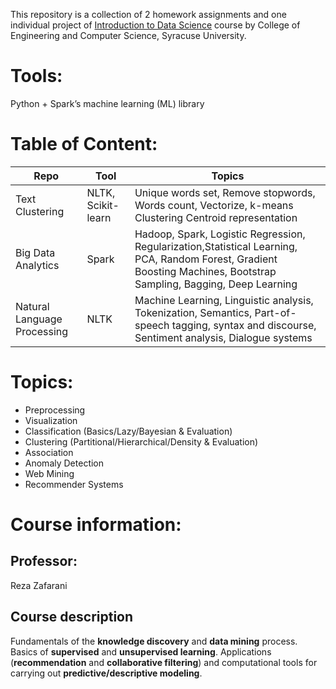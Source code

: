 This repository is a collection of 2 homework assignments and one individual project of [Introduction to Data Science](https://github.com/harper-he/Python/blob/master/Intro%20to%20Data%20Science/README.md#course-information) course by College of Engineering and Computer Science, Syracuse University.

# Tools:
Python + Spark’s machine learning (ML) library

# Table of Content:

| Repo  | Tool  | Topics  | 
|---|---|---|
| Text Clustering  | NLTK, Scikit-learn  | Unique words set, Remove stopwords, Words count, Vectorize, k-means Clustering Centroid representation  |
| Big Data Analytics   | Spark  | Hadoop, Spark, Logistic Regression, Regularization,Statistical Learning, PCA, Random Forest, Gradient Boosting Machines, Bootstrap Sampling, Bagging, Deep Learning | 
| Natural Language Processing  | NLTK  | Machine Learning, Linguistic analysis, Tokenization, Semantics, Part-of-speech tagging, syntax and discourse, Sentiment analysis, Dialogue systems  |  



# Topics:
* Preprocessing
* Visualization
* Classification (Basics/Lazy/Bayesian & Evaluation)
* Clustering (Partitional/Hierarchical/Density & Evaluation)
* Association
* Anomaly Detection
* Web Mining
* Recommender Systems

# Course information:
## Professor: 
Reza Zafarani
## Course description
Fundamentals of the **knowledge discovery** and **data mining** process. Basics of **supervised** and **unsupervised learning**. Applications (**recommendation** and **collaborative filtering**) and computational tools for carrying out **predictive/descriptive modeling**. 
